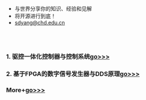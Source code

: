 - 与世界分享你的知识、经验和见解
- 将开源进行到底！
- sdyang@chd.edu.cn

</br>
</br>

### 1. 驱控一体化控制器与控制系统[go>>>](https://www.baidu.com)
### 2. 基于FPGA的数字信号发生器与DDS原理[go>>>](https://www.baidu.com)
###    More+[go>>>](https://www.baidu.com)

</br>
</br>
